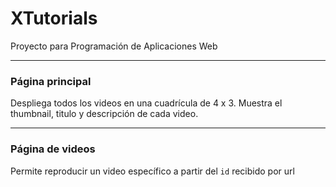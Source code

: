 # XTutorials

Proyecto para Programación de Aplicaciones Web

---

### Página principal
Despliega todos los videos en una cuadrícula de 4 x 3. Muestra el thumbnail, titulo y descripción de cada video.

---

### Página de videos
Permite reproducir un video específico a partir del `id` recibido por url

